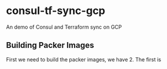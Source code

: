 # consul-tf-sync-gcp
An demo of Consul and Terraform sync on GCP

## Building Packer Images
First we need to build the packer images, we have 2. The first is 